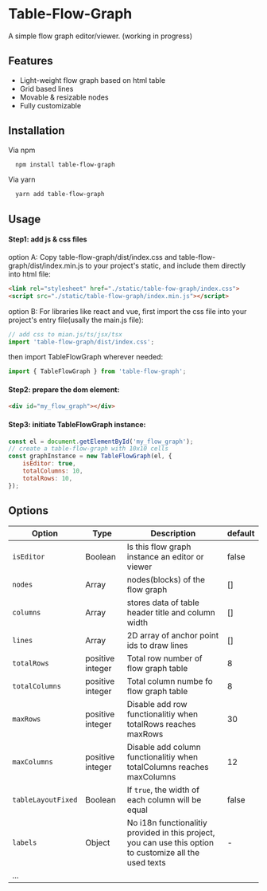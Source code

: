 # Table-Flow-Graph

A simple flow graph editor/viewer. (working in progress)


## Features

- Light-weight flow graph based on html table
- Grid based lines
- Movable & resizable nodes
- Fully customizable


## Installation

Via npm
```bash
  npm install table-flow-graph
```
Via yarn
```bash
  yarn add table-flow-graph
```

    
## Usage

#### Step1: add js & css files
option A: Copy table-flow-graph/dist/index.css and table-flow-graph/dist/index.min.js to your project's static, and include them directly into html file:
```html
<link rel="stylesheet" href="./static/table-fow-graph/index.css">
<script src="./static/table-flow-graph/index.min.js"></script>
```
option B: For libraries like react and vue, first import the css file into your project's entry file(usally the main.js file):
```javascript
// add css to mian.js/ts/jsx/tsx
import 'table-flow-graph/dist/index.css';
```
then import TableFlowGraph wherever needed:
```javascript
import { TableFlowGraph } from 'table-flow-graph';
```

#### Step2: prepare the dom element:
```html
<div id="my_flow_graph"></div>
```

#### Step3: initiate TableFlowGraph instance:
```javascript
const el = document.getElementById('my_flow_graph');
// create a table-flow-graph with 10x10 cells
const graphInstance = new TableFlowGraph(el, {
    isEditor: true,
    totalColumns: 10,
    totalRows: 10,
});
```



## Options

| Option | Type | Description | default
| --- | --- | --- | --- |
| `isEditor` | Boolean | Is this flow graph instance an editor or viewer | false
| `nodes` | Array | nodes(blocks) of the flow graph | []
| `columns` | Array | stores data of table header title and column width | []
| `lines` | Array | 2D array of anchor point ids to draw lines | []
| `totalRows` | positive integer | Total row number of flow graph table | 8
| `totalColumns` | positive integer | Total column numbe fo flow graph table | 8
| `maxRows` | positive integer | Disable add row functionalitiy when totalRows reaches maxRows | 30
| `maxColumns` | positive integer | Disable add column functionalitiy when totalColumns reaches maxColumns | 12
| `tableLayoutFixed` | Boolean |  If `true`, the width of each column will be equal | false
| `labels` | Object | No i18n functionalitiy provided in this project, you can use this option to customize all the used texts | -
| ...

